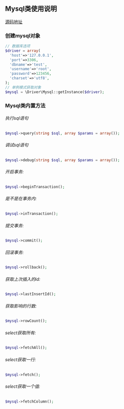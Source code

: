 ## Mysql类使用说明
[源码地址](https://github.com/enychen/yaf-framework/blob/master/app/library/Driver/Mysql.php)

### 创建mysql对象
```php
// 数据库选项
$driver = array(
  'host'=>'127.0.0.1',
  'port'=>3306,
  'dbname'=>'test',
  'username'=>'root',
  'password'=>123456,
  'charset'=>'utf8',
);
// 单例模式获取对象
$mysql = \Driver\Mysql::getInstance($driver);
```

### Mysql类内置方法


###### 执行sql语句
```php
$mysql->query(string $sql, array $params = array());
```
###### 调试sql语句
```php
$mysql->debug(string $sql, array $params = array());
```
###### 开启事务:
```php
$mysql->beginTransaction();
```
###### 是不是在事务内:
```php
$mysql->inTransaction();
```
###### 提交事务:
```php
$mysql->commit();
```
###### 回滚事务:
```php
$mysql->rollback();
```
###### 获取上次插入的id:
```php
$mysql->lastInsertId();
```
###### 获取影响的行数:
```php
$mysql->rowCount();
```
###### select获取所有:
```php
$mysql->fetchAll();
```
###### select获取一行:
```php
$mysql->fetch();
```
###### select获取一个值:
```php
$mysql->fetchColumn();
```
